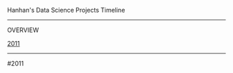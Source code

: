 Hanhan's Data Science Projects Timeline

******************************************************************

OVERVIEW

[2011](#2011)

******************************************************************

#2011
